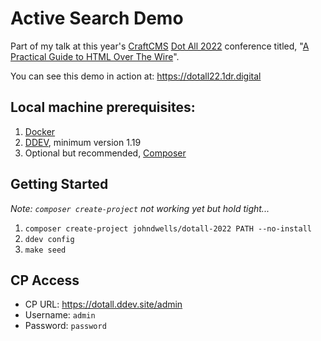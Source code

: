 # Active Search Demo

Part of my talk at this year's [CraftCMS](https://craftcms.com/) [Dot All 2022](https://craftcms.com/events/dot-all-2022) conference titled, "[A Practical Guide to HTML Over The Wire](https://craftcms.com/events/sessions/a-practical-guide-to-html-over-the-wire)".

You can see this demo in action at: https://dotall22.1dr.digital

## Local machine prerequisites:

1. [Docker](https://www.docker.com/)
2. [DDEV](https://ddev.readthedocs.io/), minimum version 1.19
3. Optional but recommended, [Composer](https://getcomposer.org/)

## Getting Started

_Note: `composer create-project` not working yet but hold tight..._

1. `composer create-project johndwells/dotall-2022 PATH --no-install`
2. `ddev config`
3. `make seed`

## CP Access

- CP URL: https://dotall.ddev.site/admin
- Username: `admin`
- Password: `password`
